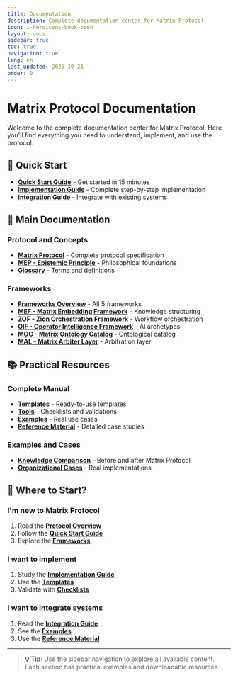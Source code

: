 ```yaml
---
title: Documentation
description: Complete documentation center for Matrix Protocol
icon: i-heroicons-book-open
layout: docs
sidebar: true
toc: true
navigation: true
lang: en
last_updated: 2025-10-21
order: 0
---
```

# Matrix Protocol Documentation

Welcome to the complete documentation center for Matrix Protocol. Here you'll find everything you need to understand, implement, and use the protocol.

## 🚀 Quick Start

- **[Quick Start Guide](./quickstart)** - Get started in 15 minutes
- **[Implementation Guide](./implementation)** - Complete step-by-step implementation
- **[Integration Guide](./integration)** - Integrate with existing systems

## 📖 Main Documentation

### Protocol and Concepts
- **[Matrix Protocol](./protocol)** - Complete protocol specification
- **[MEP - Epistemic Principle](./mep)** - Philosophical foundations
- **[Glossary](./glossary)** - Terms and definitions

### Frameworks
- **[Frameworks Overview](./frameworks)** - All 5 frameworks
- **[MEF - Matrix Embedding Framework](./frameworks/mef)** - Knowledge structuring
- **[ZOF - Zion Orchestration Framework](./frameworks/zof)** - Workflow orchestration
- **[OIF - Operator Intelligence Framework](./frameworks/oif)** - AI archetypes
- **[MOC - Matrix Ontology Catalog](./frameworks/moc)** - Ontological catalog
- **[MAL - Matrix Arbiter Layer](./frameworks/mal)** - Arbitration layer

## 📚 Practical Resources

### Complete Manual
- **[Templates](./manual/templates)** - Ready-to-use templates
- **[Tools](./manual/tools)** - Checklists and validations
- **[Examples](./manual/examples)** - Real use cases
- **[Reference Material](./manual/reference)** - Detailed case studies

### Examples and Cases
- **[Knowledge Comparison](./examples)** - Before and after Matrix Protocol
- **[Organizational Cases](./examples)** - Real implementations

## 🎯 Where to Start?

### I'm new to Matrix Protocol
1. Read the **[Protocol Overview](./protocol)**
2. Follow the **[Quick Start Guide](./quickstart)**
3. Explore the **[Frameworks](./frameworks)**

### I want to implement
1. Study the **[Implementation Guide](./implementation)**
2. Use the **[Templates](./manual/templates)**
3. Validate with **[Checklists](./manual/tools)**

### I want to integrate systems
1. Read the **[Integration Guide](./integration)**
2. See the **[Examples](./examples)**
3. Use the **[Reference Material](./manual/reference)**

---

> **💡 Tip**: Use the sidebar navigation to explore all available content. Each section has practical examples and downloadable resources.